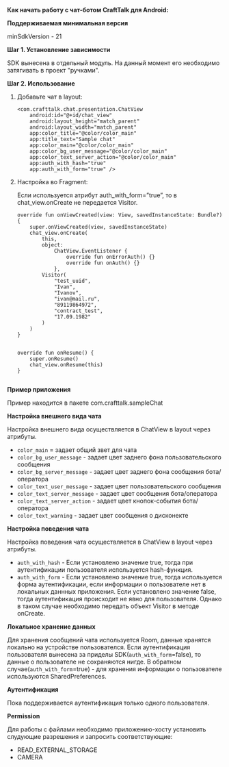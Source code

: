 **Как начать работу с чат-ботом CraftTalk для Android:**

**Поддерживаемая минимальная версия**

minSdkVersion - 21

**Шаг 1. Установление зависимости**

SDK вынесена в отдельный модуль. На данный момент его необходимо затягивать в проект "ручками".
	
**Шаг 2. Использование**
1. Добавьте чат в layout:

	```
	<com.crafttalk.chat.presentation.ChatView
  		android:id="@+id/chat_view"
  		android:layout_height="match_parent"
   		android:layout_width="match_parent"
   		app:color_title="@color/color_main"
   		app:title_text="Sample chat"
   		app:color_main="@color/color_main"
   		app:color_bg_user_message="@color/color_main"
   		app:color_text_server_action="@color/color_main"
   		app:auth_with_hash="true"
   		app:auth_with_form="true" />
	
2. Настройка во Fragment:
	
	Если используется атрибут auth_with_form=”true”, то в chat_view.onCreate не передается Visitor.

	```
	override fun onViewCreated(view: View, savedInstanceState: Bundle?) {
	    super.onViewCreated(view, savedInstanceState)
	    chat_view.onCreate(
	        this,
	        object:
	            ChatView.EventListener {
	                override fun onErrorAuth() {}
	                override fun onAuth() {}
	            },
	        Visitor(
	            "test_uuid",
	            "Ivan",
	            "Ivanov",
	            "ivan@mail.ru",
	            "89119864972",
	            "contract_test",
	            "17.09.1982"
	        )
	    )
    }


	override fun onResume() {
	    super.onResume()
	    chat_view.onResume(this)
    } 


**Пример приложения**

Пример находится в пакете com.crafttalk.sampleChat


**Настройка внешнего вида чата**

Настройка внешнего вида осуществляется в ChatView в layout через атрибуты.

- `color_main` = задает общий звет для чата
- `color_bg_user_message` - задает цвет заднего фона пользовательского сообщения
- `color_bg_server_message` - задает цвет заднего фона сообщения бота/оператора
- `color_text_user_message` - задает цвет пользовательского сообщения
- `color_text_server_message` - задает цвет сообщения бота/оператора
- `color_text_server_action` - задает цвет кнопок-события бота/оператора
- `color_text_warning` - задает цвет сообщения о дисконекте


**Настройка поведения чата**

Настройка поведения чата осуществляется в ChatView в layout через атрибуты.

- `auth_with_hash` - Если установлено значение true, тогда при аутентификации пользователя используется hash-функция.
- `auth_with_form` - Если установлено значение true, тогда используется форма аутентификации, если информации о пользователе нет в локальных даннных приложения.
                   Если установлено значение false, тогда аутентификация происходит не явно для пользователя. Однако в таком случае необходимо передать объект Visitor в методе onCreate.


**Локальное хранение данных**

Для хранения сообщений чата используется Room, данные хранятся локально на устройстве пользователся. Если аутентификация пользователя вынесена за приделы SDK(`auth_with_form`=false), то данные о пользователе не сохраняются нигде. В обратном случае(`auth_with_form`=true) - для хранения информации о пользователе используются SharedPreferences.


**Аутентификация**

Пока поддерживается аутентификация только одного пользователя.


**Permission**

Для работы с файлами необходимо приложению-хосту установить слудующие разрешения и запросить соответствующие:

- READ_EXTERNAL_STORAGE
- CAMERA